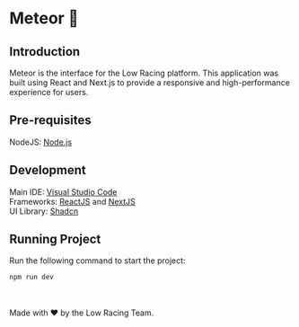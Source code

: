   # Meteor 🥏

  ## Introduction
  Meteor is the interface for the Low Racing platform. This application was built using React and Next.js to provide a responsive and high-performance experience for users.

  ## Pre-requisites
  NodeJS: [Node.js](https://nodejs.org/)

  ## Development
  Main IDE: [Visual Studio Code](https://code.visualstudio.com) <br>
  Frameworks: [ReactJS](https://react.dev/) and [NextJS](https://nextjs.org/) <br>
  UI Library: [Shadcn](https://ui.shadcn.com/)<br>

  ## Running Project 
  Run the following command to start the project:
  ```
  npm run dev
  ```

  <br><br>
  Made with ❤️ by the Low Racing Team.
